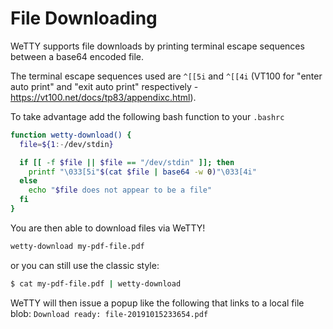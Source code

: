 # File Downloading

WeTTY supports file downloads by printing terminal escape sequences between a
base64 encoded file.

The terminal escape sequences used are `^[[5i` and `^[[4i` (VT100 for "enter
auto print" and "exit auto print" respectively -
https://vt100.net/docs/tp83/appendixc.html).

To take advantage add the following bash function to your `.bashrc`

```bash
function wetty-download() {
  file=${1:-/dev/stdin}

  if [[ -f $file || $file == "/dev/stdin" ]]; then
    printf "\033[5i"$(cat $file | base64 -w 0)"\033[4i"
  else
    echo "$file does not appear to be a file"
  fi
}
```

You are then able to download files via WeTTY!

```bash
wetty-download my-pdf-file.pdf
```

or you can still use the classic style: 

```bash
$ cat my-pdf-file.pdf | wetty-download
```

WeTTY will then issue a popup like the following that links to a local file
blob: `Download ready: file-20191015233654.pdf`
